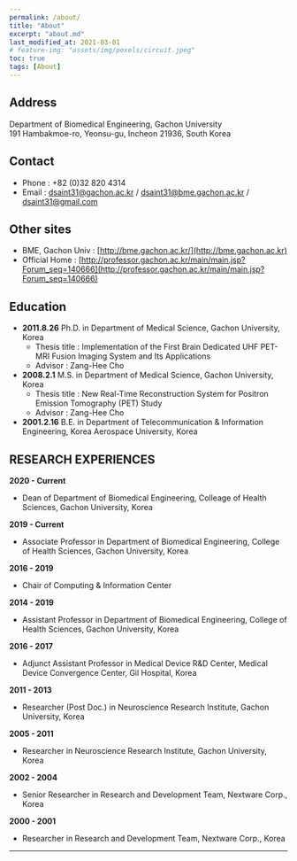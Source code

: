 ```yaml
---
permalink: /about/
title: "About"
excerpt: "about.md"
last_modified_at: 2021-03-01
# feature-img: "assets/img/pexels/circuit.jpeg"
toc: true
tags: [About]
---
```


## Address 

Department of Biomedical Engineering, Gachon University <br/>
191 Hambakmoe-ro, Yeonsu-gu, Incheon 21936, South Korea


## Contact

* Phone : +82 (0)32 820 4314
* Email : [dsaint31@gachon.ac.kr](dsaint31@gachon.ac.kr) / [dsaint31@bme.gachon.ac.kr](dsaint31@bme.gachon.ac.kr) / [dsaint31@gmail.com](dsaint31@gmail.com)

## Other sites
* BME, Gachon Univ : [http://bme.gachon.ac.kr/](http://bme.gachon.ac.kr)
* Official Home : [http://professor.gachon.ac.kr/main/main.jsp?Forum_seq=140666](http://professor.gachon.ac.kr/main/main.jsp?Forum_seq=140666)

## Education

* **2011.8.26** Ph.D. in Department of Medical Science, Gachon University, Korea
  * Thesis title : Implementation of the First Brain Dedicated UHF PET-MRI Fusion Imaging System and Its Applications
  * Advisor : Zang-Hee Cho
* **2008.2.1** M.S. in Department of Medical Science, Gachon University, Korea
  * Thesis title : New Real-Time Reconstruction System for Positron Emission Tomography (PET) Study
  * Advisor : Zang-Hee Cho
* **2001.2.16**	B.E. in Department of  Telecommunication & Information Engineering, Korea Aerospace University, Korea
 
## RESEARCH EXPERIENCES

**2020 - Current**
* Dean of Department of Biomedical Engineering, Colleage of Health Sciences, Gachon University, Korea

**2019 - Current**
* Associate Professor in Department of Biomedical Engineering, College of Health Sciences, Gachon University, Korea

**2016 - 2019**
* Chair of Computing & Information Center

**2014 - 2019**	
* Assistant Professor in Department of Biomedical Engineering, College of Health Sciences, Gachon University, Korea

**2016 - 2017**	
* Adjunct Assistant Professor in Medical Device R&D Center, Medical Device Convergence Center, Gil Hospital, Korea

**2011 - 2013**	
* Researcher (Post Doc.) in Neuroscience Research Institute, Gachon University, Korea

**2005 - 2011**	
* Researcher in Neuroscience Research Institute, Gachon University, Korea

**2002 - 2004**	
* Senior Researcher in Research and Development Team, Nextware Corp., Korea

**2000 - 2001**	
* Researcher in Research and Development Team, Nextware Corp., Korea

---
